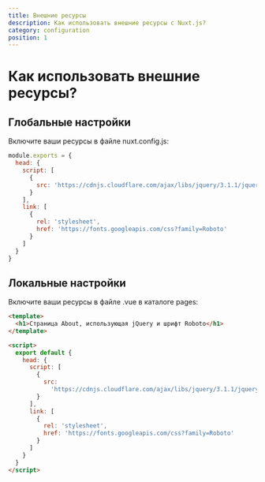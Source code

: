 ```yaml
---
title: Внешние ресурсы
description: Как использовать внешние ресурсы с Nuxt.js?
category: configuration
position: 1
---
```


# Как использовать внешние ресурсы?

## Глобальные настройки

Включите ваши ресурсы в файле nuxt.config.js:

```js
module.exports = {
  head: {
    script: [
      {
        src: 'https://cdnjs.cloudflare.com/ajax/libs/jquery/3.1.1/jquery.min.js'
      }
    ],
    link: [
      {
        rel: 'stylesheet',
        href: 'https://fonts.googleapis.com/css?family=Roboto'
      }
    ]
  }
}
```

## Локальные настройки

Включите ваши ресурсы в файле .vue в каталоге pages:

```html
<template>
  <h1>Страница About, использующая jQuery и шрифт Roboto</h1>
</template>

<script>
  export default {
    head: {
      script: [
        {
          src:
            'https://cdnjs.cloudflare.com/ajax/libs/jquery/3.1.1/jquery.min.js'
        }
      ],
      link: [
        {
          rel: 'stylesheet',
          href: 'https://fonts.googleapis.com/css?family=Roboto'
        }
      ]
    }
  }
</script>
```
